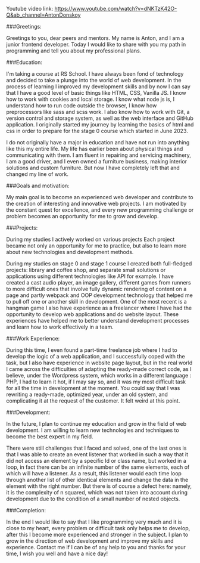 Youtube video link: https://www.youtube.com/watch?v=dNKTzK42O-Q&ab_channel=AntonDonskoy

###Greetings:

Greetings to you, dear peers and mentors. My name is Anton, and I am a junior frontend developer. Today I would like to share with you my path in programming and tell you about my professional plans.

###Education:

I'm taking a course at RS School. I have always been fond of technology and decided to take a plunge into the world of web development. In the process of learning I improved my development skills and by now I can say that I have a good level of basic things like HTML, CSS, Vanilla JS. I know how to work with cookies and local storage. I know what node js is, I understand how to run code outside the browser, I know how preprocessors like sass and scss work. I also know how to work with Git, a version control and storage system, as well as the web interface and GitHub application. 
I originally started my journey by learning the basics of html and css in order to prepare for the stage 0 course which started in June 2023. 

I do not originally have a major in education and have not run into anything like this my entire life. My life has earlier been about physical things and communicating with them. I am fluent in repairing and servicing machinery, I am a good driver, and I even owned a furniture business, making interior solutions and custom furniture. But now I have completely left that and changed my line of work. 

###Goals and motivation:

My main goal is to become an experienced web developer and contribute to the creation of interesting and innovative web projects. I am motivated by the constant quest for excellence, and every new programming challenge or problem becomes an opportunity for me to grow and develop.

###Projects:

During my studies I actively worked on various projects Each project became not only an opportunity for me to practice, but also to learn more about new technologies and development methods.

During my studies on stage 0 and stage 1 course I created both full-fledged projects: library and coffee shop, and separate small solutions or applications using different technologies like API for example. I have created a cast audio player, an image gallery, different games from runners to more difficult ones that involve fully dynamic rendering of content on a page and partly webpack and OOP development technology that helped me to pull off one or another skill in development. 
One of the most recent is a hangman game
I also have experience as a freelancer where I have had the opportunity to develop web applications and do website layout. These experiences have helped me to better understand development processes and learn how to work effectively in a team.

###Work Experience:

During this time, I even found a part-time freelance job where I had to develop the logic of a web application, and I successfully coped with the task, but I also have experience in website page layout, but in the real world I came across the difficulties of adapting the ready-made correct code, as I believe, under the Wordpress system, which works in a different language : PHP, I had to learn it hot, if I may say so, and it was my most difficult task for all the time in development at the moment. You could say that I was rewriting a ready-made, optimized year, under an old system, and complicating it at the request of the customer. It felt weird at this point. 

###Development:

In the future, I plan to continue my education and grow in the field of web development. I am willing to learn new technologies and techniques to become the best expert in my field.

There were still challenges that I faced and solved, one of the last ones is that I was able to create an event listener that worked in such a way that it did not access an element by a specific Id or class name, but worked in a loop, in fact there can be an infinite number of the same elements, each of which will have a listener. As a result, this listener would each time loop through another list of other identical elements and change the data in the element with the right number.
But there is of course a defect here: namely, it is the complexity of n squared, which was not taken into account during development due to the condition of a small number of nested objects.

###Completion:

In the end I would like to say that I like programming very much and it is close to my heart, every problem or difficult task only helps me to develop, after this I become more experienced and stronger in the subject. I plan to grow in the direction of web development and improve my skills and experience. Contact me if I can be of any help to you 
and thanks for your time, I wish you well and have a nice day!
